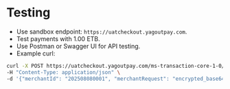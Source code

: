 # Testing

- Use sandbox endpoint: `https://uatcheckout.yagoutpay.com`.
- Test payments with 1.00 ETB.
- Use Postman or Swagger UI for API testing.
- Example curl:

```bash
curl -X POST https://uatcheckout.yagoutpay.com/ms-transaction-core-1-0/paymentRedirection/checksumGatewayPage \
-H "Content-Type: application/json" \
-d '{"merchantId": "202508080001", "merchantRequest": "encrypted_base64"}'
```
